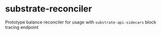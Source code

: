# substrate-reconciler
Prototype balance reconciler for usage with `substrate-api-sidecars` block tracing endpoint
